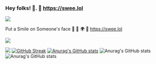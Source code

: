 ### Hey folks! 👋. 🚀 https://swee.lol
<!--
### Hey folks! 👋. 🚀 https://swee.lol
**pojoba02/pojoba02** is a ✨ _special_ ✨ repository because its `README.md` (this file) appears on your GitHub profile.

Here are some ideas to get you started:

- 🔭 I’m currently working on ...
- 🌱 I’m currently learning ...
- 👯 I’m looking to collaborate on ...
- 🤔 I’m looking for help with ...
- 💬 Ask me about ...
- 📫 How to reach me: ...
- 😄 Pronouns: ...
- ⚡ Fun fact: ...

-->
![](https://hit.yhype.me/github/profile?user_id=8344941)

Put a Smile on Someone's face 🌺 🍄 🌍 🚀
https://swee.lol

<a href="https://github.com/antonkomarev/github-profile-views-counter">
    <img src="https://komarev.com/ghpvc/?username=antonkomarev&style=for-the-badge">
</a>


[Ÿ HŸPE]: https://yhype.me
[GitHub Profile Views Counter]: https://github.com/antonkomarev/github-profile-views-counter

![](https://hit.yhype.me/github/profile?user_id=8344941)
[![GitHub Streak](https://streak-stats.demolab.com?user=pojoba02&theme=algolia&hide_border=true)](https://git.io/streak-stats)
[![Anurag's GitHub stats](https://github-readme-stats.vercel.app/api?username=pojoba02&theme=tokyonight)](https://github.com/anuraghazra/github-readme-stats)
![Anurag's GitHub stats](https://github-readme-stats.vercel.app/api?username=pojoba02&count_private=true&theme=radical)
![Anurag's GitHub stats](https://github-readme-stats.vercel.app/api?username=pojoba02&show_icons=true&theme=blue-green)
